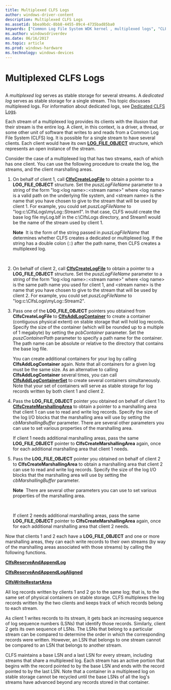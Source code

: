 ```yaml
---
title: Multiplexed CLFS Logs
author: windows-driver-content
description: Multiplexed CLFS Logs
ms.assetid: bbea9bdc-8bb8-4455-89c4-4735bad85ba0
keywords: ["Common Log File System WDK kernel , multiplexed logs", "CLFS WDK kernel , multiplexed logs", "multiplexed logs WDK CLFS", "stable storage WDK CLFS", "storage WDK CLFS"]
ms.author: windowsdriverdev
ms.date: 06/16/2017
ms.topic: article
ms.prod: windows-hardware
ms.technology: windows-devices
---
```


# Multiplexed CLFS Logs


## <a href="" id="ddk-introduction-to-wmi-kg"></a>


A *multiplexed log* serves as stable storage for several streams. A *dedicated log* serves as stable storage for a single stream. This topic discusses multiplexed logs. For information about dedicated logs, see [Dedicated CLFS Logs](dedicated-clfs-logs.md).

Each stream of a multiplexed log provides its clients with the illusion that their stream is the entire log. A client, in this context, is a driver, a thread, or some other unit of software that writes to and reads from a Common Log File System (CLFS) log. It is possible for a single stream to have several clients. Each client would have its own [**LOG\_FILE\_OBJECT**](https://msdn.microsoft.com/library/windows/hardware/ff554316) structure, which represents an open instance of the stream.

Consider the case of a multiplexed log that has two streams, each of which has one client. You can use the following procedure to create the log, the streams, and the client marshalling areas.

1.  On behalf of client 1, call [**ClfsCreateLogFile**](https://msdn.microsoft.com/library/windows/hardware/ff540792) to obtain a pointer to a **LOG\_FILE\_OBJECT** structure. Set the *puszLogFileName* parameter to a string of the form "log:&lt;log name&gt;::&lt;stream name&gt;" where &lt;log name&gt; is a valid path on the underlying file system, and &lt;stream name&gt; is the name that you have chosen to give to the stream that will be used by client 1. For example, you could set *puszLogFileName* to "log:c:\\ClfsLogs\\myLog::Stream1". In that case, CLFS would create the base log file myLog.blf in the c:\\ClfsLogs directory, and Stream1 would be the name of the stream used by client 1.

    **Note**  It is the form of the string passed in *puszLogFileName* that determines whether CLFS creates a dedicated or multiplexed log. If the string has a double colon (::) after the path name, then CLFS creates a multiplexed log.

     

2.  On behalf of client 2, call [**ClfsCreateLogFile**](https://msdn.microsoft.com/library/windows/hardware/ff540792) to obtain a pointer to a **LOG\_FILE\_OBJECT** structure. Set the *puszLogFileName* parameter to a string of the form "log:&lt;log name&gt;::&lt;stream name&gt;" where &lt;log name&gt; is the same path name you used for client 1, and &lt;stream name&gt; is the name that you have chosen to give to the stream that will be used by client 2. For example, you could set *puszLogFileName* to "log:c:\\ClfsLogs\\myLog::Stream2".

3.  Pass one of the **LOG\_FILE\_OBJECT** pointers you obtained from **ClfsCreateLogFile** to [**ClfsAddLogContainer**](https://msdn.microsoft.com/library/windows/hardware/ff540768) to create a container (contiguous physical extent) on stable storage that will hold log records. Specify the size of the container (which will be rounded up to a multiple of 1 megabyte) by setting the *pcbContainer* parameter. Set the *puszContainerPath* parameter to specify a path name for the container. The path name can be absolute or relative to the directory that contains the base log file.

    You can create additional containers for your log by calling **ClfsAddLogContainer** again. Note that all containers for a given log must be the same size. As an alternative to calling **ClfsAddLogContainer** several times, you can call [**ClfsAddLogContainerSet**](https://msdn.microsoft.com/library/windows/hardware/ff540770) to create several containers simultaneously. Note that your set of containers will serve as stable storage for log records written by both client 1 and client 2.

4.  Pass the **LOG\_FILE\_OBJECT** pointer you obtained on behalf of client 1 to [**ClfsCreateMarshallingArea**](https://msdn.microsoft.com/library/windows/hardware/ff541520) to obtain a pointer to a marshalling area that client 1 can use to read and write log records. Specify the size of the log I/O blocks that the marshalling area will use by setting the *cbMarshallingBuffer* parameter. There are several other parameters you can use to set various properties of the marshalling area.

    If client 1 needs additional marshalling areas, pass the same **LOG\_FILE\_OBJECT** pointer to **ClfsCreateMarshallingArea** again, once for each additional marshalling area that client 1 needs.

5.  Pass the **LOG\_FILE\_OBJECT** pointer you obtained on behalf of client 2 to **ClfsCreateMarshallingArea** to obtain a marshalling area that client 2 can use to read and write log records. Specify the size of the log I/O blocks that the marshalling area will use by setting the *cbMarshallingBuffer* parameter.

    **Note**  There are several other parameters you can use to set various properties of the marshalling area.

     

    If client 2 needs additional marshalling areas, pass the same **LOG\_FILE\_OBJECT** pointer to **ClfsCreateMarshallingArea** again, once for each additional marshalling area that client 2 needs.

Now that clients 1 and 2 each have a **LOG\_FILE\_OBJECT** and one or more marshalling areas, they can each write records to their own streams (by way of the marshalling areas associated with those streams) by calling the following functions.

[**ClfsReserveAndAppendLog**](https://msdn.microsoft.com/library/windows/hardware/ff541723)

[**ClfsReserveAndAppendLogAligned**](https://msdn.microsoft.com/library/windows/hardware/ff541726)

[**ClfsWriteRestartArea**](https://msdn.microsoft.com/library/windows/hardware/ff541770)

All log records written by clients 1 and 2 go to the same log; that is, to the same set of physical containers on stable storage. CLFS multiplexes the log records written by the two clients and keeps track of which records belong to each stream.

As client 1 writes records to its stream, it gets back an increasing sequence of log sequence numbers (LSNs) that identify those records. Similarly, client 2 gets its own sequence of LSNs. The LSNs that belong to a particular stream can be compared to determine the order in which the corresponding records were written. However, an LSN that belongs to one stream cannot be compared to an LSN that belongs to another stream.

CLFS maintains a base LSN and a last LSN for every stream, including streams that share a multiplexed log. Each stream has an active portion that begins with the record pointed to by the base LSN and ends with the record pointed to by the last LSN. Note that a container in a multiplexed log on stable storage cannot be recycled until the base LSNs of all the log's streams have advanced beyond any records stored in that container.

 

 




